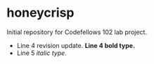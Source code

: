 # honeycrisp
Initial repository for Codefellows 102 lab project.

- Line 4 revision update.  **Line 4 bold type.**
- Line 5 *italic type*.
